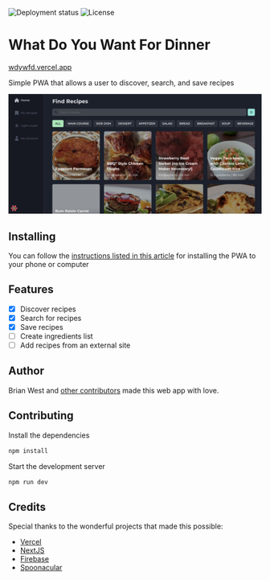![Deployment status](https://img.shields.io/github/deployments/westbrian/wdywfd/production?label=vercel&logo=vercel&logoColor=white)
![License](https://img.shields.io/github/license/westbrian/wdywfd)

# What Do You Want For Dinner

[wdywfd.vercel.app](https://wdywfd.vercel.app/)

Simple PWA that allows a user to discover, search, and save recipes

![app screenshot](https://github.com/WestBrian/wdywfd/blob/main/screen_shot.png?raw=true)

## Installing

You can follow the [instructions listed in this article](https://mobilesyrup.com/2020/05/24/how-install-progressive-web-app-pwa-android-ios-pc-mac/) for installing the PWA to your phone or computer

## Features

- [x] Discover recipes
- [x] Search for recipes
- [x] Save recipes
- [ ] Create ingredients list
- [ ] Add recipes from an external site

## Author

Brian West and [other contributors](https://github.com/WestBrian/wdywfd/graphs/contributors) made this web app with love.

## Contributing

Install the dependencies

```sh
npm install
```

Start the development server

```sh
npm run dev
```

## Credits

Special thanks to the wonderful projects that made this possible:

- [Vercel](https://vercel.com/)
- [NextJS](https://nextjs.org/)
- [Firebase](https://firebase.google.com/)
- [Spoonacular](https://spoonacular.com/)
